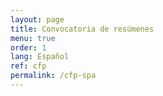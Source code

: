 ```yaml
---
layout: page
title: Convocatoria de resúmenes
menu: true
order: 1
lang: Español
ref: cfp
permalink: /cfp-spa
---
```

